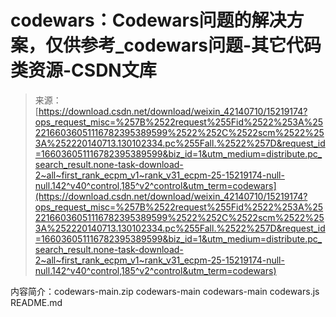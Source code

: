 <!--yml
category: codewars
date: 2022-08-13 11:28:35
-->

# codewars：Codewars问题的解决方案，仅供参考_codewars问题-其它代码类资源-CSDN文库

> 来源：[https://download.csdn.net/download/weixin_42140710/15219174?ops_request_misc=%257B%2522request%255Fid%2522%253A%2522166036051116782395389599%2522%252C%2522scm%2522%253A%252220140713.130102334.pc%255Fall.%2522%257D&request_id=166036051116782395389599&biz_id=1&utm_medium=distribute.pc_search_result.none-task-download-2~all~first_rank_ecpm_v1~rank_v31_ecpm-25-15219174-null-null.142^v40^control,185^v2^control&utm_term=codewars](https://download.csdn.net/download/weixin_42140710/15219174?ops_request_misc=%257B%2522request%255Fid%2522%253A%2522166036051116782395389599%2522%252C%2522scm%2522%253A%252220140713.130102334.pc%255Fall.%2522%257D&request_id=166036051116782395389599&biz_id=1&utm_medium=distribute.pc_search_result.none-task-download-2~all~first_rank_ecpm_v1~rank_v31_ecpm-25-15219174-null-null.142^v40^control,185^v2^control&utm_term=codewars)

内容简介：codewars-main.zip codewars-main codewars-main codewars.js README.md